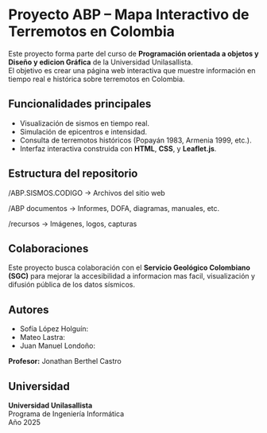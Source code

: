 # Proyecto ABP – Mapa Interactivo de Terremotos en Colombia

Este proyecto forma parte del curso de **Programación orientada a objetos y Diseño y edicion Gráfica** de la Universidad Unilasallista.  
El objetivo es crear una página web interactiva que muestre información en tiempo real e histórica sobre terremotos en Colombia.

## Funcionalidades principales
- Visualización de sismos en tiempo real.
- Simulación de epicentros e intensidad.
- Consulta de terremotos históricos (Popayán 1983, Armenia 1999, etc.).
- Interfaz interactiva construida con **HTML**, **CSS**, y **Leaflet.js**.

## Estructura del repositorio
/ABP.SISMOS.CODIGO → Archivos del sitio web

/ABP documentos → Informes, DOFA, diagramas, manuales, etc.

/recursos → Imágenes, logos, capturas

## Colaboraciones
Este proyecto busca colaboración con el **Servicio Geológico Colombiano (SGC)** para mejorar la accesibilidad a informacion mas facil, visualización y difusión pública de los datos sísmicos.

## Autores
- Sofía López Holguín:  
- Mateo Lastra: 
- Juan Manuel Londoño:
  
**Profesor:** Jonathan Berthel Castro

## Universidad
**Universidad Unilasallista**  
Programa de Ingeniería Informática  
Año 2025

